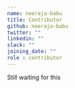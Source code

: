 ```yaml
---
name: neeraja-babu
title: Contributor
github: neeraja-babu
twitter: ""
linkedin: ""
slack: ""
joining_date: ""
role : contributor
---
```


Still waiting for this
